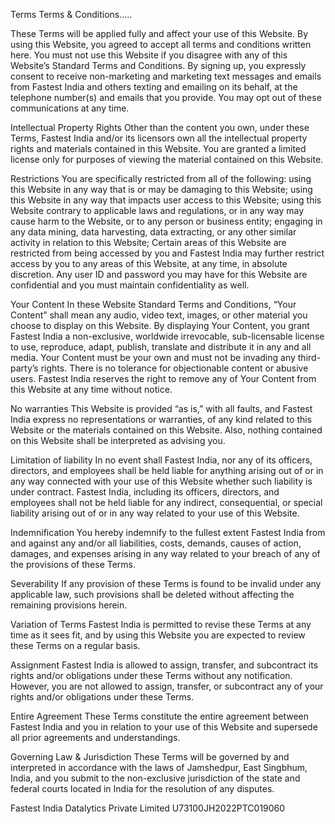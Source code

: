 Terms
Terms & Conditions…..

These Terms will be applied fully and affect your use of this Website. By using this Website, you agreed to accept all terms and conditions written here. You must not use this Website if you disagree with any of this Website’s Standard Terms and Conditions. By signing up, you expressly consent to receive non-marketing and marketing text messages and emails from Fastest India and others texting and emailing on its behalf, at the telephone number(s) and emails that you provide. You may opt out of these communications at any time.

Intellectual Property Rights
Other than the content you own, under these Terms, Fastest India and/or its licensors own all the intellectual property rights and materials contained in this Website.
You are granted a limited license only for purposes of viewing the material contained on this Website.

Restrictions
You are specifically restricted from all of the following:
using this Website in any way that is or may be damaging to this Website;
using this Website in any way that impacts user access to this Website;
using this Website contrary to applicable laws and regulations, or in any way may cause harm to the Website, or to any person or business entity;
engaging in any data mining, data harvesting, data extracting, or any other similar activity in relation to this Website;
Certain areas of this Website are restricted from being accessed by you and Fastest India may further restrict access by you to any areas of this Website, at any time, in absolute discretion. Any user ID and password you may have for this Website are confidential and you must maintain confidentiality as well.

Your Content
In these Website Standard Terms and Conditions, “Your Content” shall mean any audio, video text, images, or other material you choose to display on this Website. By displaying Your Content, you grant Fastest India a non-exclusive, worldwide irrevocable, sub-licensable license to use, reproduce, adapt, publish, translate and distribute it in any and all media.
Your Content must be your own and must not be invading any third-party’s rights. There is no tolerance for objectionable content or abusive users. Fastest India reserves the right to remove any of Your Content from this Website at any time without notice.

No warranties
This Website is provided “as is,” with all faults, and Fastest India express no representations or warranties, of any kind related to this Website or the materials contained on this Website. Also, nothing contained on this Website shall be interpreted as advising you.

Limitation of liability
In no event shall Fastest India, nor any of its officers, directors, and employees shall be held liable for anything arising out of or in any way connected with your use of this Website whether such liability is under contract. Fastest India, including its officers, directors, and employees shall not be held liable for any indirect, consequential, or special liability arising out of or in any way related to your use of this Website.

Indemnification
You hereby indemnify to the fullest extent Fastest India from and against any and/or all liabilities, costs, demands, causes of action, damages, and expenses arising in any way related to your breach of any of the provisions of these Terms.

Severability
If any provision of these Terms is found to be invalid under any applicable law, such provisions shall be deleted without affecting the remaining provisions herein.

Variation of Terms
Fastest India is permitted to revise these Terms at any time as it sees fit, and by using this Website you are expected to review these Terms on a regular basis.

Assignment
Fastest India is allowed to assign, transfer, and subcontract its rights and/or obligations under these Terms without any notification. However, you are not allowed to assign, transfer, or subcontract any of your rights and/or obligations under these Terms.

Entire Agreement
These Terms constitute the entire agreement between Fastest India and you in relation to your use of this Website and supersede all prior agreements and understandings.

Governing Law & Jurisdiction
These Terms will be governed by and interpreted in accordance with the laws of Jamshedpur, East Singbhum, India, and you submit to the non-exclusive jurisdiction of the state and federal courts located in India for the resolution of any disputes.

Fastest India Datalytics Private Limited U73100JH2022PTC019060
